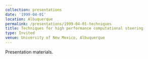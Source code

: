 ```yaml
---
collection: presentations
date: '1999-04-01'
location: Albuquerque
permalink: /presentations/1999-04-01-techniques
title: Techniques for high performance computational steering
type: Invited
venue: University of New Mexico, Albuquerque
---
```


Presentation materials.
